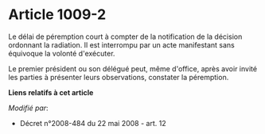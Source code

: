 # Article 1009-2

Le délai de péremption court à compter de la notification de la décision ordonnant la radiation. Il est interrompu par un
acte manifestant sans équivoque la volonté d'exécuter.

Le premier président ou son délégué peut, même d'office, après avoir invité les parties à présenter leurs observations,
constater la péremption.

**Liens relatifs à cet article**

_Modifié par_:

  - Décret n°2008-484 du 22 mai 2008 - art. 12
